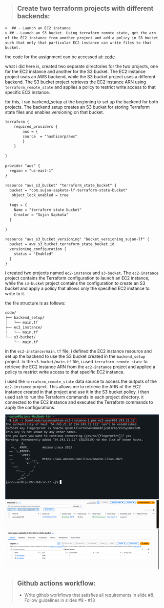 > ## Create two terraform projects with different backends:
    >  ## - Launch an EC2 instance
    > ## - Launch an S3 bucket. Using terraform_remote_state, get the arn of the EC2 instance from another project and add a policy in S3 bucket such that only that particular EC2 instance can write files to that bucket.


the code for the assignment can be accessed at: [code](code/)

what i did here is, created two separate directories for the two projects, one for the EC2 instance and another for the S3 bucket. The EC2 instance project uses an AWS backend, while the S3 bucket project uses a different backend. The S3 bucket project retrieves the EC2 instance ARN using `terraform_remote_state` and applies a policy to restrict write access to that specific EC2 instance.


for this, i ran backend_setup at the beginning to set up the backend for both projects. The backend setup creates an S3 bucket for storing Terraform state files and enables versioning on that bucket.

```
terraform {
    required_providers {
        aws = {
        source  = "hashicorp/aws"
        }
    }
    
}

provider "aws" {
  region = "us-east-1"  
}

resource "aws_s3_bucket" "terraform_state_bucket" {
  bucket = "com.sujan-sapkota-lf-terraform-state-bucket"
   object_lock_enabled = true

  tags = {
    Name = "terraform state bucket"
    Creator = "Sujan Sapkota"
  }
  
}

resource "aws_s3_bucket_versioning" "bucket_versioning_sujan-lf" {
  bucket = aws_s3_bucket.terraform_state_bucket.id
  versioning_configuration {
    status = "Enabled"
  }
}
``` 

i created two projects named `ec2-instance` and `s3-bucket`. The `ec2-instance` project contains the Terraform configuration to launch an EC2 instance, while the `s3-bucket` project contains the configuration to create an S3 bucket and apply a policy that allows only the specified EC2 instance to write to it.

the file structure is as follows:

```
code/
├── backend_setup/
│   └── main.tf
├── ec2_instance/
│   └── main.tf
└── s3-bucket/  
    └── main.tf
```

in the `ec2-instance/main.tf` file, i defined the EC2 instance resource and set up the backend to use the S3 bucket created in the `backend_setup` project. In the `s3-bucket/main.tf` file, i used `terraform_remote_state` to retrieve the EC2 instance ARN from the `ec2-instance` project and applied a policy to restrict write access to that specific EC2 instance.


i used the `terraform_remote_state` data source to access the outputs of the `ec2-instance` project. This allows me to retrieve the ARN of the EC2 instance created in that project and use it in the S3 bucket policy. i then used ssh to run the Terraform commands in each project directory. it connected to the EC2 instance and executed the Terraform commands to apply the configurations.

![](materials/1..png)
![](materials/3.png)
![](materials/4.png)

> ## Github actions workflow:
> - Write github workflows that satisfies all requirements in slide #8. Follow guidelines in slides #9 - #13